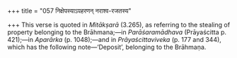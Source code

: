 +++
title = "057 निक्षेपस्याऽपहरणन् नराश्व-रजतस्य"

+++
This verse is quoted in *Mitākṣarā* (3.265), as referring to the
stealing of property belonging to the Brāhmana;—in *Parāśaramādhava*
(Prāyaścitta p. 421);—in *Aparārka* (p. 1048);—and in
*Prāyaścittaviveka* (p. 177 and 344), which has the following
note—‘Deposit’, belonging to the Brāhmaṇa.


